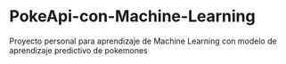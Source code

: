 # PokeApi-con-Machine-Learning
Proyecto personal para aprendizaje de Machine Learning con modelo de aprendizaje predictivo de pokemones
